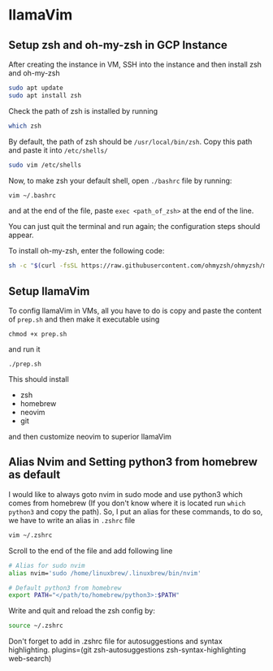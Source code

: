 # llamaVim

## Setup zsh and oh-my-zsh in GCP Instance
After creating the instance in VM, SSH into the instance and then install zsh and oh-my-zsh

```bash
sudo apt update
sudo apt install zsh
```

Check the path of zsh is installed by running

```bash
which zsh
```

By default, the path of zsh should be `/usr/local/bin/zsh`. Copy this path and paste it into `/etc/shells/`

```bash
sudo vim /etc/shells
```

Now, to make zsh your default shell, open `./bashrc` file by running:

```bash
vim ~/.bashrc
```

and at the end of the file, paste `exec <path_of_zsh>` at the end of the line.

You can just quit the terminal and run again; the configuration steps should appear.

To install oh-my-zsh, enter the following code:

```bash
sh -c "$(curl -fsSL https://raw.githubusercontent.com/ohmyzsh/ohmyzsh/master/tools/install.sh)"
```

## Setup llamaVim

To config llamaVim in VMs, all you have to do is copy and paste the content of `prep.sh` and then make it executable using

`chmod +x prep.sh`

and run it

`./prep.sh`

This should install

- zsh
- homebrew
- neovim
- git

and then customize neovim to superior llamaVim

## Alias Nvim and Setting python3 from homebrew as default
I would like to always goto nvim in sudo mode and use python3 which comes from homebrew (If you don't know where it is located run `which python3` and copy the path). So, I put an alias for these commands, to do so, we have to write an alias in `.zshrc` file

```bash
vim ~/.zshrc
```

Scroll to the end of the file and add following line

```bash
# Alias for sudo nvim
alias nvim='sudo /home/linuxbrew/.linuxbrew/bin/nvim'

# Default python3 from homebrew
export PATH="</path/to/homebrew/python3>:$PATH"
```

Write and quit and reload the zsh config by:

```bash
source ~/.zshrc
```


Don't forget to add in .zshrc file for autosuggestions and syntax highlighting.
plugins=(git zsh-autosuggestions zsh-syntax-highlighting web-search)
